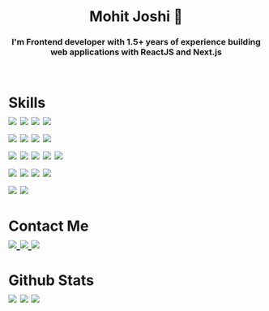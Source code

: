 <h1 align="center">
  Mohit Joshi 🌟
</h1>
<h3 align="center">
  I'm Frontend developer with 1.5+ years of experience building web applications with ReactJS and Next.js
</h3>
<br/>
<h1>
Skills<br/>
<img src="https://img.shields.io/badge/react-%2320232a.svg?style=for-the-badge&logo=react&logoColor=%2361DAFB" />
<img src="https://img.shields.io/badge/javascript-%23323330.svg?style=for-the-badge&logo=javascript&logoColor=%23F7DF1E" />
<img src="https://img.shields.io/badge/NextJS-black?style=for-the-badge&logo=next.js&logoColor=white" />
<img src="https://img.shields.io/badge/typescript-%23007ACC.svg?style=for-the-badge&logo=typescript&logoColor=white" /><br />
<img src="https://img.shields.io/badge/Node.js-43853D?style=for-the-badge&logo=node.js&logoColor=white" />
<img src="https://img.shields.io/badge/Express.js-404D59?style=for-the-badge&logo=express" />
<img src="https://img.shields.io/badge/MongoDB-4EA94B?style=for-the-badge&logo=mongodb&logoColor=white" />
<img src="https://img.shields.io/badge/redux-%23593d88.svg?style=for-the-badge&logo=redux&logoColor=white" /><br/>
<img src="https://img.shields.io/badge/Sass-CC6699?style=for-the-badge&logo=sass&logoColor=white" />
<img src="https://img.shields.io/badge/MUI-%230081CB.svg?style=for-the-badge&logo=mui&logoColor=white" />
<img src="https://img.shields.io/badge/tailwindcss-%2338B2AC.svg?style=for-the-badge&logo=tailwind-css&logoColor=white" />
<img src="https://img.shields.io/badge/css3-%231572B6.svg?style=for-the-badge&logo=css3&logoColor=white" />
<img src="https://img.shields.io/badge/html5-%23E34F26.svg?style=for-the-badge&logo=html5&logoColor=white" /><br/>
<img src="https://img.shields.io/badge/GIT-E44C30?style=for-the-badge&logo=git&logoColor=white" />
<img src="https://img.shields.io/badge/Bitbucket-0747a6?style=for-the-badge&logo=bitbucket&logoColor=white" />
<img src="https://img.shields.io/badge/GitLab-330F63?style=for-the-badge&logo=gitlab&logoColor=white" />
<img src="https://img.shields.io/badge/GitHub-100000?style=for-the-badge&logo=github&logoColor=white" /><br/>
<img src="https://img.shields.io/badge/Dart-0175C2?style=for-the-badge&logo=dart&logoColor=white" />
<img src="https://img.shields.io/badge/Flutter-02569B?style=for-the-badge&logo=flutter&logoColor=white" />
</h1>

<h1>
Contact Me<br />
<a href="https://www.linkedin.com/in/withmohitjoshi">
<img src="https://img.shields.io/badge/LinkedIn-0077B5?style=for-the-badge&logo=linkedin&logoColor=white" />
</a>
<a href="mailto:workformohitjoshi@gmail.com">
<img src="https://img.shields.io/badge/Gmail-D14836?style=for-the-badge&logo=gmail&logoColor=white" />
</a>
<a href="https://www.instagram.com/flutter.web/">
<img src="https://img.shields.io/badge/Instagram-E4405F?style=for-the-badge&logo=instagram&logoColor=white" />
</a>
</h1>

<h1>
Github Stats<br />
<img src="https://github-readme-stats.vercel.app/api?username=withmohitjoshi&theme=dracula&show_icons=true&hide_border=false&count_private=true" />
<img src="https://github-readme-streak-stats.herokuapp.com/?user=withmohitjoshi&theme=dracula&hide_border=false" />
<img src="https://github-readme-stats.vercel.app/api/top-langs/?username=withmohitjoshi&theme=dracula&show_icons=true&hide_border=false&layout=compact" />
</h1>
